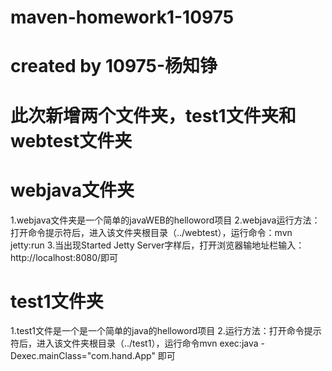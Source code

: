 # maven-homework1-10975
# created by 10975-杨知铮
# 此次新增两个文件夹，test1文件夹和webtest文件夹

#  webjava文件夹
  1.webjava文件夹是一个简单的javaWEB的helloword项目
  2.webjava运行方法：打开命令提示符后，进入该文件夹根目录（../webtest），运行命令：mvn jetty:run
  3.当出现Started Jetty Server字样后，打开浏览器输地址栏输入：http://localhost:8080/即可

#  test1文件夹
  1.test1文件是一个是一个简单的java的helloword项目
  2.运行方法：打开命令提示符后，进入该文件夹根目录（../test1），运行命令mvn exec:java -Dexec.mainClass="com.hand.App" 即可
